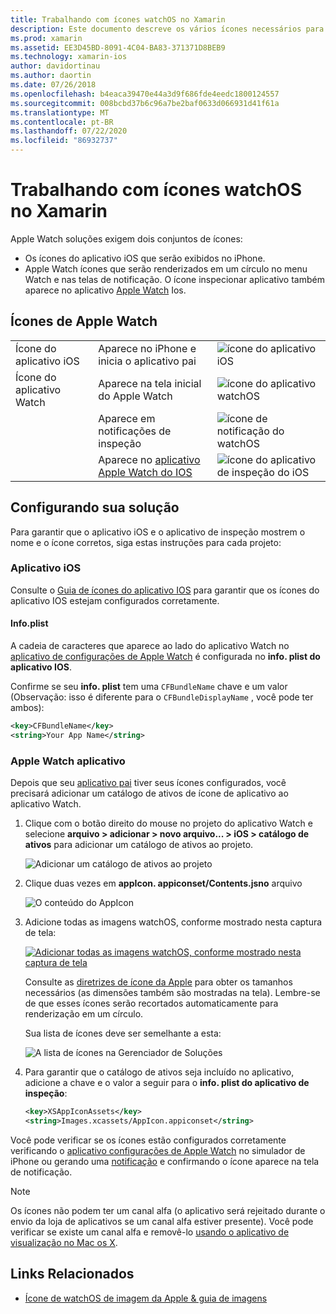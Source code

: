 ```yaml
---
title: Trabalhando com ícones watchOS no Xamarin
description: Este documento descreve os vários ícones necessários para um aplicativo watchOS e como configurar uma solução para incluir esses ícones.
ms.prod: xamarin
ms.assetid: EE3D45BD-8091-4C04-BA83-371371D8BEB9
ms.technology: xamarin-ios
author: davidortinau
ms.author: daortin
ms.date: 07/26/2018
ms.openlocfilehash: b4eaca39470e44a3d9f686fde4eedc1800124557
ms.sourcegitcommit: 008bcbd37b6c96a7be2baf0633d066931d41f61a
ms.translationtype: MT
ms.contentlocale: pt-BR
ms.lasthandoff: 07/22/2020
ms.locfileid: "86932737"
---
```

# <a name="working-with-watchos-icons-in-xamarin"></a>Trabalhando com ícones watchOS no Xamarin

Apple Watch soluções exigem dois conjuntos de ícones:

- Os ícones do aplicativo iOS que serão exibidos no iPhone.
- Apple Watch ícones que serão renderizados em um círculo no menu Watch e nas telas de notificação. O ícone inspecionar aplicativo também aparece no aplicativo [Apple Watch](~/ios/watchos/app-fundamentals/settings.md) Ios.

## <a name="apple-watch-icons"></a>Ícones de Apple Watch

| | | |
|-|-|-|
|Ícone do aplicativo iOS|Aparece no iPhone e inicia o aplicativo pai|![ícone do aplicativo iOS](icons-images/icon-ios.png)|
|Ícone do aplicativo Watch|Aparece na tela inicial do Apple Watch|![ícone do aplicativo watchOS](icons-images/icon-home.png)|
||Aparece em notificações de inspeção|![ícone de notificação do watchOS](icons-images/notification-icon.png)|
||Aparece no [aplicativo Apple Watch do IOS](~/ios/watchos/app-fundamentals/settings.md)|![ícone do aplicativo de inspeção do iOS](icons-images/watch-app-sml.png)|

## <a name="configuring-your-solution"></a>Configurando sua solução

Para garantir que o aplicativo iOS e o aplicativo de inspeção mostrem o nome e o ícone corretos, siga estas instruções para cada projeto:

### <a name="ios-app"></a>Aplicativo iOS

Consulte o [Guia de ícones do aplicativo IOS](~/ios/app-fundamentals/images-icons/app-icons.md) para garantir que os ícones do aplicativo IOS estejam configurados corretamente.

#### <a name="infoplist"></a>Info.plist

A cadeia de caracteres que aparece ao lado do aplicativo Watch no [aplicativo de configurações de Apple Watch](~/ios/watchos/app-fundamentals/settings.md) é configurada no **info. plist do aplicativo IOS**.

Confirme se seu **info. plist** tem uma `CFBundleName` chave e um valor (Observação: isso é diferente para o `CFBundleDisplayName` , você pode ter ambos):

```xml
<key>CFBundleName</key>
<string>Your App Name</string>
```

### <a name="apple-watch-app"></a>Apple Watch aplicativo

Depois que seu [aplicativo pai](~/ios/watchos/app-fundamentals/parent-app.md) tiver seus ícones configurados, você precisará adicionar um catálogo de ativos de ícone de aplicativo ao aplicativo Watch.

1. Clique com o botão direito do mouse no projeto do aplicativo Watch e selecione **arquivo > adicionar > novo arquivo... > iOS > catálogo de ativos** para adicionar um catálogo de ativos ao projeto.

    ![Adicionar um catálogo de ativos ao projeto](icons-images/newasset.png)

2. Clique duas vezes em **appIcon. appiconset/Contents.jsno** arquivo

    ![O conteúdo do AppIcon](icons-images/xcassets-iconset-sml.png)

3. Adicione todas as imagens watchOS, conforme mostrado nesta captura de tela:

    [![Adicionar todas as imagens watchOS, conforme mostrado nesta captura de tela](icons-images/appicons-sml.png)](icons-images/appicons.png#lightbox)

    Consulte as [diretrizes de ícone da Apple](https://developer.apple.com/design/human-interface-guidelines/watchos/icons-and-images/menu-icons/) para obter os tamanhos necessários (as dimensões também são mostradas na tela). Lembre-se de que esses ícones serão recortados automaticamente para renderização em um círculo.

    Sua lista de ícones deve ser semelhante a esta:

    ![A lista de ícones na Gerenciador de Soluções](icons-images/xcassets-complete-sml.png)

4. Para garantir que o catálogo de ativos seja incluído no aplicativo, adicione a chave e o valor a seguir para o **info. plist do aplicativo de inspeção**:

    ```xml
    <key>XSAppIconAssets</key>
    <string>Images.xcassets/AppIcon.appiconset</string>
    ```

Você pode verificar se os ícones estão configurados corretamente verificando o [aplicativo configurações de Apple Watch](~/ios/watchos/app-fundamentals/settings.md) no simulador de iPhone ou gerando uma [notificação](~/ios/watchos/platform/notifications.md) e confirmando o ícone aparece na tela de notificação.

> [!NOTE]
> Os ícones não podem ter um canal alfa (o aplicativo será rejeitado durante o envio da loja de aplicativos se um canal alfa estiver presente). Você pode verificar se existe um canal alfa e removê-lo [usando o aplicativo de visualização no Mac os X](~/ios/watchos/troubleshooting.md#noalpha).

## <a name="related-links"></a>Links Relacionados

- [Ícone de watchOS de imagem da Apple & guia de imagens](https://developer.apple.com/design/human-interface-guidelines/watchos/icons-and-images/)
